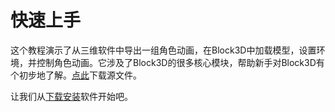 # 快速上手

这个教程演示了从三维软件中导出一组角色动画，在Block3D中加载模型，设置环境，并控制角色动画。它涉及了Block3D的很多核心模块，帮助新手对Block3D有个初步地了解。[点此](https://cdn.zjbku.com/download/startTutorial.zip)下载源文件。

让我们从[下载安装](./1-install.md)软件开始吧。